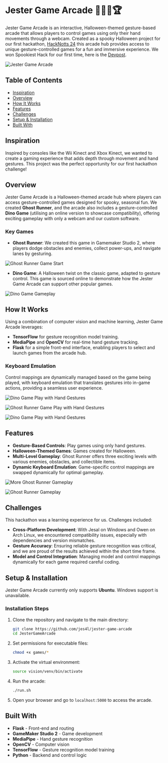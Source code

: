# Jester Game Arcade 👾👻🦖🏆

Jester Game Arcade is an interactive, Halloween-themed gesture-based arcade that allows players to control games using only their hand movements through a webcam. Created as a spooky Halloween project for our first hackathon, [HackNotts 24](https://www.hacknotts.com/) this arcade hub provides access to unique gesture-controlled games for a fun and immersive experience. We won Spookiest Hack for our first time, here is the [Devpost](https://devpost.com/software/jester-game-arcade).

![Jester Game Arcade](./assets/1.png)

## Table of Contents
- [Inspiration](#inspiration)
- [Overview](#overview)
- [How It Works](#how-it-works)
- [Features](#features)
- [Challenges](#challenges)
- [Setup & Installation](#setup--installation)
- [Built With](#built-with)

## Inspiration
Inspired by consoles like the Wii Kinect and Xbox Kinect, we wanted to create a gaming experience that adds depth through movement and hand gestures. This project was the perfect opportunity for our first hackathon challenge!

## Overview
Jester Game Arcade is a Halloween-themed arcade hub where players can access gesture-controlled games designed for spooky, seasonal fun. We created **Ghost Runner**, and the arcade also includes a gesture-controlled **Dino Game** (utilising an online version to showcase compatibility), offering exciting gameplay with only a webcam and our custom software.

### Key Games
- **Ghost Runner**: We created this game in Gamemaker Studio 2, where players dodge obstacles and enemies, collect power-ups, and navigate lanes by gesturing.

![Ghost Runner Game Start](./assets/2.png)

- **Dino Game**: A Halloween twist on the classic game, adapted to gesture control. This game is sourced online to demonstrate how the Jester Game Arcade can support other popular games.

![Dino Game Gameplay](./assets/5.png)

## How It Works
Using a combination of computer vision and machine learning, Jester Game Arcade leverages:
- **TensorFlow** for gesture recognition model training.
- **MediaPipe** and **OpenCV** for real-time hand gesture tracking.
- **Flask** for a simple front-end interface, enabling players to select and launch games from the arcade hub.

### Keyboard Emulation
Control mappings are dynamically managed based on the game being played, with keyboard emulation that translates gestures into in-game actions, providing a seamless user experience.

![Dino Game Play with Hand Gestures](./assets/1.gif)

![Ghost Runner Game Play with Hand Gestures](./assets/2.gif)

![Dino Game Play with Hand Gestures](./assets/3.gif)

## Features
- **Gesture-Based Controls**: Play games using only hand gestures.
- **Halloween-Themed Games**: Games created for Halloween.
- **Multi-Level Gameplay**: Ghost Runner offers three exciting levels with various enemies, obstacles, and collectible items.
- **Dynamic Keyboard Emulation**: Game-specific control mappings are swapped dynamically for optimal gameplay.

![More Ghost Runner Gameplay](./assets/4.png)

![Ghost Runner Gameplay](./assets/3.png)

## Challenges
This hackathon was a learning experience for us. Challenges included:
- **Cross-Platform Development**: With Jesal on Windows and Owen on Arch Linux, we encountered compatibility issues, especially with dependencies and version mismatches.
- **Gesture Accuracy**: Ensuring reliable gesture recognition was critical, and we are proud of the results achieved within the short time frame.
- **Model and Control Integration**: Managing model and control mappings dynamically for each game required careful coding.

## Setup & Installation
Jester Game Arcade currently only supports **Ubuntu**. Windows support is unavailable.


### Installation Steps
1. Clone the repository and navigate to the main directory:
   ```bash
   git clone https://github.com/jes4l/jester-game-arcade
   cd JesterGameArcade
   ```
2. Set permissions for executable files:
   ```bash
   chmod +x games/*
   ```
3. Activate the virtual environment:
   ```bash
   source vision/venv/bin/activate
   ```
4. Run the arcade:
   ```bash
   ./run.sh
   ```
5. Open your browser and go to `localhost:5000` to access the arcade.

## Built With
- **Flask** - Front-end and routing
- **GameMaker Studio 2** - Game development
- **MediaPipe** - Hand gesture recognition
- **OpenCV** - Computer vision
- **TensorFlow** - Gesture recognition model training
- **Python** - Backend and control logic


